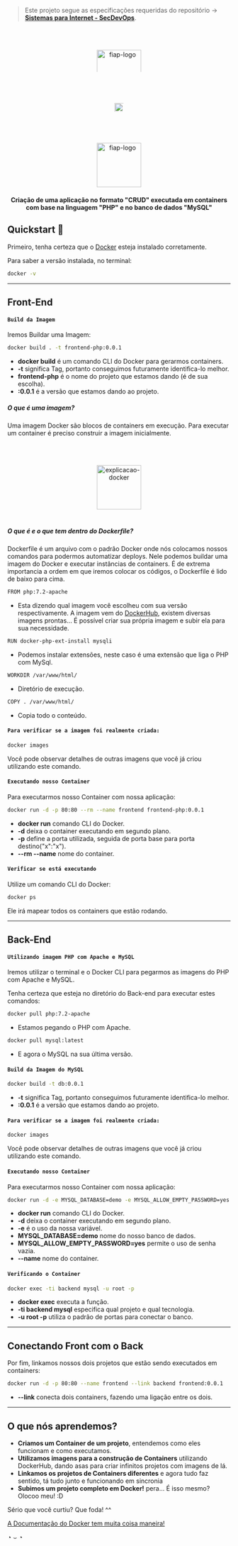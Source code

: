 > Este projeto segue as especificações requeridas do repositório ->  **[Sistemas para Internet - SecDevOps](https://github.com/fiapsecdevops/php-sample-app)**.

<div align="center">
  <img alt="fiap-logo" src="https://www.futurecom.com.br/content/dam/Informa/futurecom/images/conteudo-gratuito/fiap.png" style="max-height: 50px; width:100; height: auto; max-width:100%; margin-top: 50px; margin-bottom: 20px" />
</div>

<div align="center">
  <img alt="fiap-logo" src="https://png.icons8.com/metro/1600/plus-math.png" style="max-height:20px; width:100; height: auto; max-width:20px; margin-top: 50px; margin-bottom: 20px" />
</div>

<div align="center">
  <img alt="fiap-logo" src="https://cdn-images-1.medium.com/max/792/1*7a8Qffxkg7WuePBZUebYSw.png" style="max-height:100px; width:100; height: auto; max-width:100%; margin-top: 50px; margin-bottom: 20px" />
</div>

<div align="center">
  <strong>Criação de uma aplicação no formato "CRUD" executada em containers com base na linguagem "PHP" e no banco de dados "MySQL"</strong>
</div>

## Quickstart 🏃‍
Primeiro, tenha certeza que o [Docker](https://www.docker.com/) esteja instalado corretamente.

Para saber a versão instalada, no terminal:
```bash
docker -v
```
---

## Front-End

#### `Build da Imagem`

Iremos Buildar uma Imagem:
```bash
docker build . -t frontend-php:0.0.1
```
* **docker build** é um comando CLI do Docker para gerarmos containers.
* **-t** significa Tag, portanto conseguimos futuramente identifica-lo melhor.
* **frontend-php** é o nome do projeto que estamos dando (é de sua escolha).
* **:0.0.1** é a versão que estamos dando ao projeto.

##### O que é uma imagem?

Uma imagem Docker são blocos de containers em execução. Para executar um container é preciso construir a imagem inicialmente.


<div align="center">
  <img alt="explicacao-docker" src="https://i1.wp.com/blog.docker.com/wp-content/uploads/011f3ef6-d824-4d43-8b2c-36dab8eaaa72-1.jpg?fit=650%2C530&ssl=1
" style="max-height:300px; width:100; height: auto; max-width:100%; margin-top: 50px; margin-bottom: 20px" />
</div>

##### O que é e o que tem dentro do Dockerfile?
Dockerfile é um arquivo com o padrão Docker onde nós colocamos nossos comandos para podermos automatizar deploys. Nele podemos buildar uma imagem do Docker e executar instâncias de containers. É de extrema importancia a ordem em que iremos colocar os códigos, o Dockerfile é lido de baixo para cima.

```bash
FROM php:7.2-apache
```
* Esta dizendo qual imagem você escolheu com sua versão respectivamente. A imagem vem do [DockerHub](https://hub.docker.com/), existem diversas imagens prontas... É possível criar sua própria imagem e subir ela para sua necessidade.

```bash
RUN docker-php-ext-install mysqli
```
* Podemos instalar extensões, neste caso é uma extensão que liga o PHP com MySql.

```bash
WORKDIR /var/www/html/
```
* Diretório de execução.

```bash
COPY . /var/www/html/
```
* Copia todo o conteúdo.

#### `Para verificar se a imagem foi realmente criada:`
```bash
docker images
```
Você pode observar detalhes de outras imagens que você já criou utilizando este comando.

#### `Executando nosso Container`

Para executarmos nosso Container com nossa aplicação:
```bash
docker run -d -p 80:80 --rm --name frontend frontend-php:0.0.1
```

* **docker run** comando CLI do Docker.
* **-d** deixa o container executando em segundo plano.
* **-p** define a porta utilizada, seguida de porta base para porta destino("x":"x").
* **--rm --name** nome do container.

#### `Verificar se está executando`

Utilize um comando CLI do Docker:
```bash
docker ps
```
Ele irá mapear todos os containers que estão rodando.

---

## Back-End

#### `Utilizando imagem PHP com Apache e MySQL`

Iremos utilizar o terminal e o Docker CLI para pegarmos as imagens do PHP com Apache e MySQL.

Tenha certeza que esteja no diretório do Back-end para executar estes comandos:

```bash
docker pull php:7.2-apache
```
* Estamos pegando o PHP com Apache.

```bash
docker pull mysql:latest
```
* E agora o MySQL na sua última versão.

#### `Build da Imagem do MySQL`

```bash
docker build -t db:0.0.1
```
* **-t** significa Tag, portanto conseguimos futuramente identifica-lo melhor.
* **:0.0.1** é a versão que estamos dando ao projeto.

#### `Para verificar se a imagem foi realmente criada:`
```bash
docker images
```
Você pode observar detalhes de outras imagens que você já criou utilizando este comando.

#### `Executando nosso Container`

Para executarmos nosso Container com nossa aplicação:
```bash
docker run -d -e MYSQL_DATABASE=demo -e MYSQL_ALLOW_EMPTY_PASSWORD=yes --name backend db:0.0.1
```

* **docker run** comando CLI do Docker.
* **-d** deixa o container executando em segundo plano.
* **-e** é o uso da nossa variável.
* **MYSQL_DATABASE=demo** nome do nosso banco de dados.
* **MYSQL_ALLOW_EMPTY_PASSWORD=yes** permite o uso de senha vazia.
* **--name** nome do container.

#### `Verificando o Container`
```bash
docker exec -ti backend mysql -u root -p
```

* **docker exec** executa a função.
* **-ti backend mysql** especifica qual projeto e qual tecnologia.
* **-u root -p** utiliza o padrão de portas para conectar o banco.

---

## Conectando Front com o Back
Por fim, linkamos nossos dois projetos que estão sendo executados em containers:

```bash
docker run -d -p 80:80 --name frontend --link backend frontend:0.0.1
```

* **--link** conecta dois containers, fazendo uma ligação entre os dois.
---
## O que nós aprendemos?
* **Criamos um Container de um projeto**, entendemos como eles funcionam e como executamos.
* **Utilizamos imagens para a construção de Containers** utilizando DockerHub, dando asas para criar infinitos projetos com imagens de lá.
* **Linkamos os projetos de Containers diferentes** e agora tudo faz sentido, tá tudo junto e funcionando em sincronia
* **Subimos um projeto completo em Docker!** pera... É isso mesmo? Olocoo meu! :D

Sério que você curtiu? Que foda! ^^

<a href="https://docs.docker.com/">A Documentação do Docker tem muita coisa maneira!</a>

◔ ⌣ ◔
